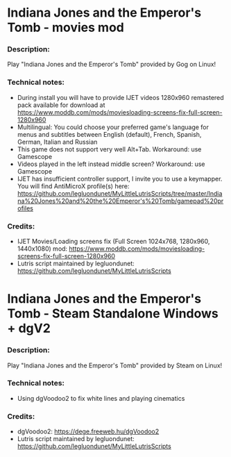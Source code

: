 # Indiana Jones and the Emperor's Tomb - movies mod
### Description:
Play "Indiana Jones and the Emperor's Tomb" provided by Gog on Linux!
### Technical notes:
- During install you will have to provide IJET videos 1280x960 remastered pack  available for download at https://www.moddb.com/mods/moviesloading-screens-fix-full-screen-1280x960
- Multilingual: You could choose your preferred game's language for menus and subtitles between English (default), French, Spanish, German, Italian and Russian
- This game does not support very well Alt+Tab. Workaround: use Gamescope
- Videos played in the left instead middle screen? Workaround: use Gamescope
- IJET has insufficient controller support, I invite you to use a keymapper. You will find AntiMicroX profile(s) here:
https://github.com/legluondunet/MyLittleLutrisScripts/tree/master/Indiana%20Jones%20and%20the%20Emperor's%20Tomb/gamepad%20profiles
### Credits:
- IJET Movies/Loading screens fix (Full Screen 1024x768, 1280x960, 1440x1080) mod: https://www.moddb.com/mods/moviesloading-screens-fix-full-screen-1280x960
- Lutris script maintained by legluondunet: https://github.com/legluondunet/MyLittleLutrisScripts


# Indiana Jones and the Emperor's Tomb - Steam Standalone Windows + dgV2
### Description:
Play "Indiana Jones and the Emperor's Tomb" provided by Steam on Linux!
### Technical notes:
- Using dgVoodoo2 to fix white lines and playing cinematics
### Credits:
- dgVoodoo2: https://dege.freeweb.hu/dgVoodoo2
- Lutris script maintained by legluondunet: https://github.com/legluondunet/MyLittleLutrisScripts
